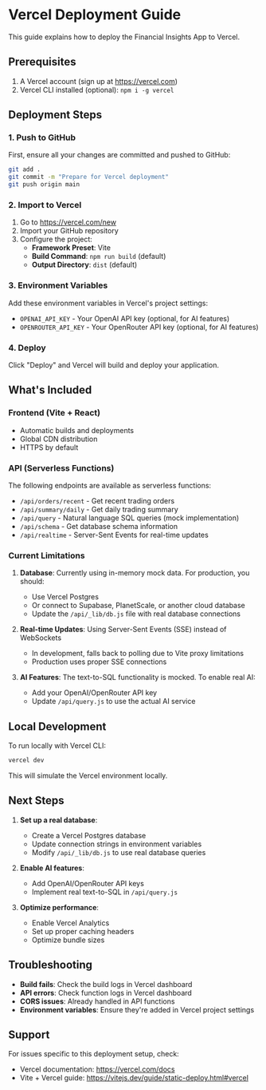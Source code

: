 # Vercel Deployment Guide

This guide explains how to deploy the Financial Insights App to Vercel.

## Prerequisites

1. A Vercel account (sign up at https://vercel.com)
2. Vercel CLI installed (optional): `npm i -g vercel`

## Deployment Steps

### 1. Push to GitHub

First, ensure all your changes are committed and pushed to GitHub:

```bash
git add .
git commit -m "Prepare for Vercel deployment"
git push origin main
```

### 2. Import to Vercel

1. Go to https://vercel.com/new
2. Import your GitHub repository
3. Configure the project:
   - **Framework Preset**: Vite
   - **Build Command**: `npm run build` (default)
   - **Output Directory**: `dist` (default)

### 3. Environment Variables

Add these environment variables in Vercel's project settings:

- `OPENAI_API_KEY` - Your OpenAI API key (optional, for AI features)
- `OPENROUTER_API_KEY` - Your OpenRouter API key (optional, for AI features)

### 4. Deploy

Click "Deploy" and Vercel will build and deploy your application.

## What's Included

### Frontend (Vite + React)
- Automatic builds and deployments
- Global CDN distribution
- HTTPS by default

### API (Serverless Functions)
The following endpoints are available as serverless functions:

- `/api/orders/recent` - Get recent trading orders
- `/api/summary/daily` - Get daily trading summary
- `/api/query` - Natural language SQL queries (mock implementation)
- `/api/schema` - Get database schema information
- `/api/realtime` - Server-Sent Events for real-time updates

### Current Limitations

1. **Database**: Currently using in-memory mock data. For production, you should:
   - Use Vercel Postgres
   - Or connect to Supabase, PlanetScale, or another cloud database
   - Update the `/api/_lib/db.js` file with real database connections

2. **Real-time Updates**: Using Server-Sent Events (SSE) instead of WebSockets
   - In development, falls back to polling due to Vite proxy limitations
   - Production uses proper SSE connections

3. **AI Features**: The text-to-SQL functionality is mocked. To enable real AI:
   - Add your OpenAI/OpenRouter API key
   - Update `/api/query.js` to use the actual AI service

## Local Development

To run locally with Vercel CLI:

```bash
vercel dev
```

This will simulate the Vercel environment locally.

## Next Steps

1. **Set up a real database**:
   - Create a Vercel Postgres database
   - Update connection strings in environment variables
   - Modify `/api/_lib/db.js` to use real database queries

2. **Enable AI features**:
   - Add OpenAI/OpenRouter API keys
   - Implement real text-to-SQL in `/api/query.js`

3. **Optimize performance**:
   - Enable Vercel Analytics
   - Set up proper caching headers
   - Optimize bundle sizes

## Troubleshooting

- **Build fails**: Check the build logs in Vercel dashboard
- **API errors**: Check function logs in Vercel dashboard
- **CORS issues**: Already handled in API functions
- **Environment variables**: Ensure they're added in Vercel project settings

## Support

For issues specific to this deployment setup, check:
- Vercel documentation: https://vercel.com/docs
- Vite + Vercel guide: https://vitejs.dev/guide/static-deploy.html#vercel